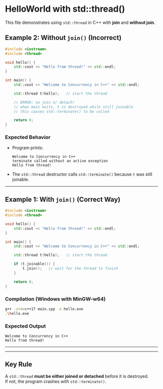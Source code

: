 # HelloWorld with std::thread()

This file demonstrates using `std::thread` in C++ with **join** and **without join**.

## Example 2: Without `join()` (Incorrect)

```cpp
#include <iostream>
#include <thread>

void hello() {
    std::cout << "Hello from thread!" << std::endl;
}

int main() {
    std::cout << "Welcome to Concurrency in C++" << std::endl;

    std::thread t(hello);   // start the thread

    // ERROR: no join or detach!
    // when main exits, t is destroyed while still joinable
    // this causes std::terminate() to be called

    return 0;
}
```

### Expected Behavior

- Program prints:
  ```
  Welcome to Concurrency in C++
  terminate called without an active exception
  Hello from thread!
  ```

- The `std::thread` destructor calls `std::terminate()` because `t` was still joinable.

---

## Example 1: With `join()` (Correct Way)

```cpp
#include <iostream>
#include <thread>

void hello() {
    std::cout << "Hello from thread!" << std::endl;
}

int main() {
    std::cout << "Welcome to Concurrency in C++" << std::endl;

    std::thread t(hello);   // start the thread

    if (t.joinable()) {
        t.join();   // wait for the thread to finish
    }

    return 0;
}
```

### Compilation (Windows with MinGW-w64)

```bash
g++ -std=c++17 main.cpp -o hello.exe
.\hello.exe
```

### Expected Output

```
Welcome to Concurrency in C++
Hello from thread!
```

---

---
## Key Rule
A `std::thread` **must be either joined or detached** before it is destroyed.  
If not, the program crashes with `std::terminate()`.
